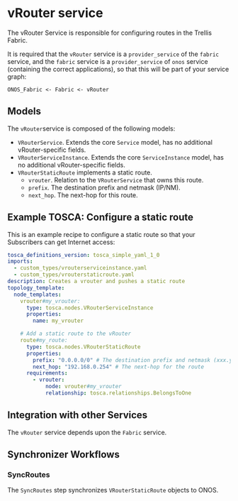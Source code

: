 # vRouter service

The vRouter Service is responsible for configuring routes in the Trellis Fabric.

It is required that the `vRouter` service is a `provider_service`
of the `fabric` service, and the `fabric` service is a `provider_service` of
 `onos` service (containing the correct applications),
so that this will be part of your service graph:

```text
ONOS_Fabric <- Fabric <- vRouter
```

## Models

The `vRouter`service is composed of the following models:

- `VRouterService`. Extends the core `Service` model, has no additional vRouter-specific fields.
- `VRouterServiceInstance`. Extends the core `ServiceInstance` model, has no additional vRouter-specific fields.
- `VRouterStaticRoute` implements a static route.
    - `vrouter`. Relation to the `VRouterService` that owns this route.
    - `prefix`. The destination prefix and netmask (IP/NM).
    - `next_hop`. The next-hop for this route.

## Example TOSCA: Configure a static route

This is an example recipe to configure a static route so that your
Subscribers can get Internet access:

```yaml
tosca_definitions_version: tosca_simple_yaml_1_0
imports:
  - custom_types/vrouterserviceinstance.yaml
  - custom_types/vrouterstaticroute.yaml
description: Creates a vrouter and pushes a static route
topology_template:
  node_templates:
    vrouter#my_vrouter:
      type: tosca.nodes.VRouterServiceInstance
      properties:
        name: my_vrouter

    # Add a static route to the vRouter
    route#my_route:
      type: tosca.nodes.VRouterStaticRoute
      properties:
        prefix: "0.0.0.0/0" # The destination prefix and netmask (xxx.yyy.www.zzz/nm)
        next_hop: "192.168.0.254" # The next-hop for the route
      requirements:
        - vrouter:
            node: vrouter#my_vrouter
            relationship: tosca.relationships.BelongsToOne
```

## Integration with other Services

The `vRouter` service depends upon the `Fabric` service.

## Synchronizer Workflows

### SyncRoutes

The `SyncRoutes` step synchronizes `VRouterStaticRoute` objects to ONOS.
